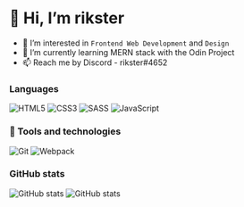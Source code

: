# 👋 Hi, I’m rikster

- 👀 I’m interested in `Frontend Web Development` and `Design`
- 🌱 I’m currently learning MERN stack with the Odin Project
- 📫 Reach me by Discord - rikster#4652

### Languages
![HTML5](https://img.shields.io/badge/html5-%23E34F26.svg?style=for-the-badge&logo=html5&logoColor=white)
![CSS3](https://img.shields.io/badge/css3-%231572B6.svg?style=for-the-badge&logo=css3&logoColor=white)
![SASS](https://img.shields.io/badge/SASS-hotpink.svg?style=for-the-badge&logo=SASS&logoColor=white)
![JavaScript](https://img.shields.io/badge/javascript-%23323330.svg?style=for-the-badge&logo=javascript&logoColor=%23F7DF1E)

### 🔧 Tools and technologies
![Git](https://img.shields.io/badge/git-%23F05033.svg?style=for-the-badge&logo=git&logoColor=white)
![Webpack](https://img.shields.io/badge/webpack-%238DD6F9.svg?style=for-the-badge&logo=webpack&logoColor=black)

### GitHub stats
![GitHub stats](https://github-readme-stats.vercel.app/api?username=rikster-r&show_icons=true&theme=react&&hide_border=true)
![GitHub stats](https://github-readme-streak-stats.herokuapp.com/?user=rikster-r&&theme=react&&hide_border=true)

